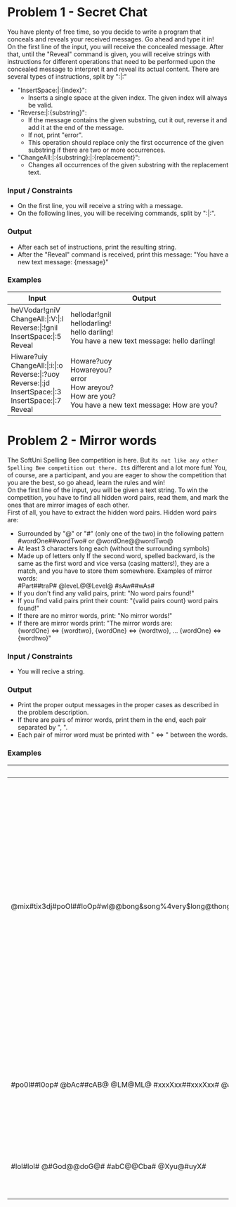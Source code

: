 # Problem 1 - Secret Chat

You have plenty of free time, so you decide to write a program that conceals and reveals your received messages. Go ahead and type it in!  
On the first line of the input, you will receive the concealed message. After that, until the "Reveal" command is given, you will receive strings with instructions for different operations that need to be performed upon the concealed message to interpret it and reveal its actual content. There are several types of instructions, split by ":\|:"  
*	"InsertSpace:\|:{index}":
    *	Inserts a single space at the given index. The given index will always be valid.
*	"Reverse:\|:{substring}":
    *	If the message contains the given substring, cut it out, reverse it and add it at the end of the message. 
    *	If not, print "error".
    *	This operation should replace only the first occurrence of the given substring if there are two or more occurrences.
*	"ChangeAll:\|:{substring}:\|:{replacement}":
    *	Changes all occurrences of the given substring with the replacement text.
### Input / Constraints
*	On the first line, you will receive a string with a message.
*	On the following lines, you will be receiving commands, split by ":|:".
### Output
*	After each set of instructions, print the resulting string. 
*	After the "Reveal" command is received, print this message:
"You have a new text message: {message}"  
### Examples

| Input | Output |
| ----- | ------ |
| heVVodar!gniV<br />ChangeAll:\|:V:\|:l<br />Reverse:\|:!gnil<br />InsertSpace:\|:5<br />Reveal | hellodar!gnil<br />hellodarling!<br />hello darling!<br />You have a new text message: hello darling! |
| Hiware?uiy<br />ChangeAll:\|:i:\|:o<br />Reverse:\|:?uoy<br />Reverse:\|:jd<br />InsertSpace:\|:3<br />InsertSpace:\|:7<br />Reveal | Howare?uoy<br />Howareyou?<br />error<br />How areyou?<br />How are you?<br />You have a new text message: How are you? |

# Problem 2 - Mirror words

The SoftUni Spelling Bee competition is here. But it`s not like any other Spelling Bee competition out there. It`s different and a lot more fun! You, of course, are a participant, and you are eager to show the competition that you are the best, so go ahead, learn the rules and win!  
On the first line of the input, you will be given a text string. To win the competition, you have to find all hidden word pairs, read them, and mark the ones that are mirror images of each other.  
First of all, you have to extract the hidden word pairs. Hidden word pairs are:  
*	Surrounded by "@" or "#" (only one of the two) in the following pattern #wordOne##wordTwo# or @wordOne@@wordTwo@
*	At least 3 characters long each (without the surrounding symbols)
*	Made up of letters only
If the second word, spelled backward, is the same as the first word and vice versa (casing matters!), they are a match, and you have to store them somewhere. Examples of mirror words:  
#Part##traP# @leveL@@Level@ #sAw##wAs#  
*	If you don\'t find any valid pairs, print: "No word pairs found!"
*	If you find valid pairs print their count: "{valid pairs count} word pairs found!"
*	If there are no mirror words, print: "No mirror words!"
*	If there are mirror words print:
"The mirror words are:  
{wordOne} <=> {wordtwo}, {wordOne} <=> {wordtwo}, … {wordOne} <=> {wordtwo}"  
### Input / Constraints
*	You will recive a string.
### Output
*	Print the proper output messages in the proper cases as described in the problem description.
*	If there are pairs of mirror words, print them in the end, each pair separated by ", ".
*	Each pair of mirror word must be printed with " <=> " between the words.
### Examples

| Input | Output | Comments |
| ----- | ------ | ------ |
| @mix#tix3dj#poOl##loOp#wl@@bong&song%4very$long@thong#Part##traP##@@leveL@@Level@##car#rac##tu@pack@@ckap@#rr#sAw##wAs#r#@w1r | 5 word pairs found!<br />The mirror words are:<br />Part <=> traP, leveL <=> Level, sAw <=> wAs | There are 5 green and yellow pairs that meet all requirements and thus are valid.<br />#poOl##loOp# is valid and looks very much like a mirror words pair, but it isn\`t because the casings don\`t match.<br />#car#rac# "rac" spelled backward is "car", but this is not a valid pair because there is only one "#" between the words.<br />@pack@@ckap@ is also valid, but "ckap" backward is "pakc" which is not the same as "pack", so they are not mirror words. |
| #po0l##l0op# @bAc##cAB@ @LM@ML@ #xxxXxx##xxxXxx# @aba@@ababa@ | 2 word pairs found!<br />No mirror words! |"xxxXxx" backward is not the same as "xxxXxx"<br />@aba@@ababa@ is a valid pair, but the word lengths are different - these are definitely not mirror words |
| #lol#lol# @#God@@doG@# #abC@@Cba# @Xyu@#uyX# | No word pairs found!<br />No mirror words! |   |
